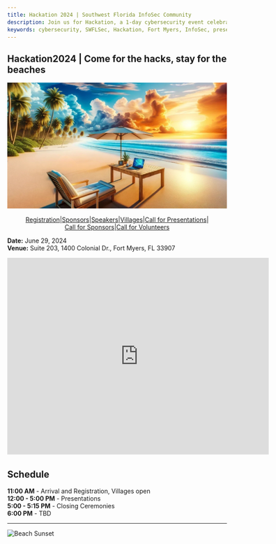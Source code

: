 ```yaml
---
title: Hackation 2024 | Southwest Florida InfoSec Community
description: Join us for Hackation, a 1-day cybersecurity event celebrating SWFLSec's 5th anniversary. Enjoy presentations, exhibits, demonstrations, and hands-on activities in Ft Myers, FL along the beautiful gulf goast.
keywords: cybersecurity, SWFLSec, Hackation, Fort Myers, InfoSec, presentations, exhibits, demonstrations, hands-on activities
---
```


## Hackation2024 | Come for the hacks, stay for the beaches

![Hackation Banner](images/hackation-banner.jpg)

<div style="display: flex; justify-content: center; flex-wrap: wrap;">
  <a href="registration.md">Registration</a> |
  <a href="sponsors.md">Sponsors</a> |
  <a href="speakers.md">Speakers</a> |
  <a href="villages.md">Villages</a> |
  <a href="call-for-presentations.md">Call for Presentations</a> |
  <a href="call-for-sponsors.md">Call for Sponsors</a> |
  <a href="call-for-volunteers.md">Call for Volunteers</a>
</div>

**Date:** June 29, 2024  
**Venue:** Suite 203, 1400 Colonial Dr., Fort Myers, FL 33907

<iframe src="https://www.google.com/maps/embed?pb=!1m18!1m12!1m3!1d3426.521563823265!2d-81.87578928482412!3d26.602333383249344!2m3!1f0!2f0!3f0!3m2!1i1024!2i768!4f13.1!3m3!1m2!1s0x88db4223b77f714b%3A0xfbb6fbb4d2d3e6f1!2s1400%20Colonial%20Blvd%20%23203%2C%20Fort%20Myers%2C%20FL%2033907%2C%20USA!5e0!3m2!1sen!2s!4v1620841561114!5m2!1sen!2s" width="600" height="450" style="border:0;" allowfullscreen="" loading="lazy"></iframe>

## Schedule

**11:00 AM** - Arrival and Registration, Villages open  
**12:00 - 5:00 PM** - Presentations  
**5:00 - 5:15 PM** - Closing Ceremonies  
**6:00 PM** - TBD  

---

![Beach Sunset](images/beach-sunset.jpg)
